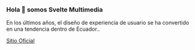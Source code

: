 ### Hola 👋 somos **Svelte Multimedia**
En los últimos años, el diseño de experiencia de usuario se ha convertido en una tendencia dentro de Ecuador..

[Sitio Oficial](https://codigoec.github.io)
